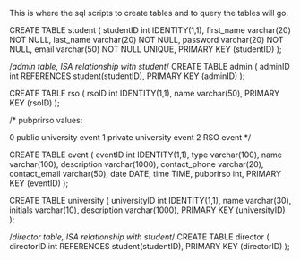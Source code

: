 This is where the sql scripts to create tables and to query the tables will go.

CREATE TABLE student
(
studentID int IDENTITY(1,1),
first_name varchar(20) NOT NULL,
last_name varchar(20) NOT NULL,
password varchar(20) NOT NULL,
email varchar(50) NOT NULL UNIQUE,
PRIMARY KEY (studentID)
);

/*admin table, ISA relationship with student*/
CREATE TABLE admin
(
adminID int REFERENCES student(studentID),
PRIMARY KEY (adminID)
);

CREATE TABLE rso
(
rsoID int IDENTITY(1,1),
name varchar(50),
PRIMARY KEY (rsoID)
);


/* 
pubprirso values:

0 public university event
1 private university event
2 RSO event
*/

CREATE TABLE event
(
eventID int IDENTITY(1,1),
type varchar(100),
name varchar(100),
description varchar(1000),
contact_phone varchar(20),
contact_email varchar(50),
date DATE,
time TIME,
pubprirso int,
PRIMARY KEY (eventID)
);

CREATE TABLE university 
(
universityID int IDENTITY(1,1),
name varchar(30),
initials varchar(10),
description varchar(1000),
PRIMARY KEY (universityID)
);

/*director table, ISA relationship with student*/
CREATE TABLE director
(
directorID int REFERENCES student(studentID),
PRIMARY KEY (directorID)
);
